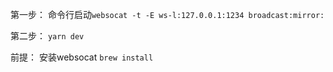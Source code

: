 
第一步： 命令行启动`websocat -t -E ws-l:127.0.0.1:1234 broadcast:mirror:`

第二步： `yarn dev`

前提：
安装websocat
`brew install`